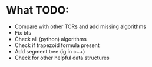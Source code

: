 # What TODO:
- Compare with other TCRs and add missing algorithms
- Fix bfs
- Check all (python) algorithms
- Check if trapezoid formula present
- Add segment tree (ig in c++)
- Check for other helpful data structures
